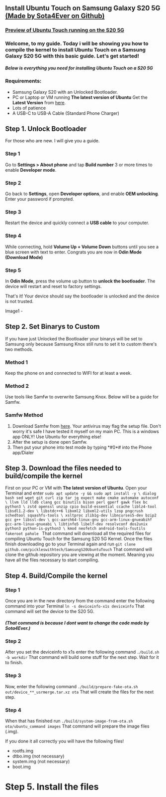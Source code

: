 

## Install Ubuntu Touch on Samsung Galaxy S20 5G [(Made by Sota4Ever on Github)](https://github.com/Sota4Ever)
### [Preview of Ubuntu Touch running on the S20 5G](https://github.com/pickleswithtech/SamsungS20UbuntuTouch/blob/halium-13/SamsungGalaxyS20.md) 
### Welcome, to my guide. Today i will be showing you how to compile the kernel to install Ubuntu Touch on a Samsung Galaxy S20 5G with this basic guide. Let's get started!

##### Below is everything you need for installing Ubuntu Touch on a S20 5G

   ### 	Requirements:								
   

 - Samsung Galaxy S20 with an Unlocked Bootloader.
 - PC or Laptop or VM running **The latest version of Ubuntu** Get the **Latest Version** from [here](https://ubuntu.com/download/desktop).
 - Lots of patience
 - A USB-C to USB-A Cable (Standard Phone Charger) 

## Step 1. Unlock Bootloader

For those who are new. I will give you a guide.
### Step 1
Go to  **Settings > About phone**  and tap  **Build number**  3 or more times to enable  **Developer mode**.
### Step 2
Go back to  **Settings**, open  **Developer options**, and enable  **OEM unlocking**. Enter your password if prompted.
 ### Step 3
Restart the device and quickly connect a  **USB cable** to your computer.
### Step 4
While connecting, hold  **Volume Up + Volume Down**  buttons until you see a blue screen with text to enter. Congrats you are now in **Odin Mode (Download Mode)**
### Step 5
In **Odin Mode**, press the volume up button to  **unlock the bootloader**. The device will restart and reset to factory settings.

That's it! Your device should say the bootloader is unlocked and the device is not trusted.

Image1 - 

## Step 2.  Set Binarys to Custom
If you have just Unlocked the Bootloader your binarys will be set to Samsung only because Samsung Knox still runs to set it to custom there's two methods.
### Method 1
Keep the phone on and connected to WIFI for at least a week.
### Method 2
Use tools like Samfw to overwrite Samsung Knox. Below will be a guide for Samfw.
### Samfw Method
1. Download Samfw from [here](https://samfw.com/SamFwToolSetup_v4.9.zip). Your antivirus may flag the setup file. Don't worry it's safe I have tested it myself on my main PC. This is a windows app ONLY! Use Ubuntu for everything else!
2. After the setup is done open Samfw.
3. Then put your phone into test mode by typing \*#0*# into the Phone app/Dialer
## Step 3. Download the files needed to build/compile the kernel
First on your PC or VM with **The latest version of Ubuntu**. Open your Terminal and enter `sudo apt update -y && sudo apt install -y \
    dialog bash sed wget git curl zip tar jq expect make cmake automake autoconf \
    llvm lld lldb clang gcc binutils bison perl gperf gawk flex bc python3 \
    zstd openssl unzip cpio build-essential ccache liblz4-tool libsdl1.2-dev \
    libstdc++6 libxml2 libxml2-utils lzop pngcrush schedtool squashfs-tools \
    xsltproc zlib1g-dev libncurses5-dev bzip2 gcc g++ libssl-dev \
    gcc-aarch64-linux-gnu gcc-arm-linux-gnueabihf gcc-arm-linux-gnueabi \
    libtinfo5 libelf-dev resolvconf dos2unix python3 python-is-python3 \
    kmod neofetch android-tools-fsutils fakeroot pahole
`
 That command will download all the required files for compiling Ubuntu Touch for the Samsung S20 5G Kernel. Once the files finish downloading go to your Terminal again and run `git clone github.com/pickleswithtech/SamsungS20UbuntuTouch`
That command will clone the github repository you are viewing at the moment. Meaning you have all the files necessary to start compiling.

## Step 4. Build/Compile the kernel
### Step 1
Once you are in the new directory from the command enter the following command into your Terminal `ln -s deviceinfo-x1s deviceinfo`
That command will set the device to the S20 5G.
##### (That command is because I dont want to change the code made by Sota4Ever.) 
### Step 2
After you set the deviceinfo to x1s enter the following command `./build.sh -b workdir` 
That command will build some stuff for the next step. Wait for it to finish.
### Step 3
Now, enter the following command `./build/prepare-fake-ota.sh out/device_**_usrmerge.tar.xz ota`
That will create the files for the next step.
### Step 4
When that has finished run `./build/system-image-from-ota.sh ota/ubuntu_command images`
That command will prepare the image files (.img).

If you done it all correctly you will have the following files!

 - rootfs.img
- dtbo.img (not necessary)
- system.img (not necessary)
- boot.img
# Step 5. Install the files
<!--stackedit_data:
eyJoaXN0b3J5IjpbMTY3Mjg2MDg0OV19
-->